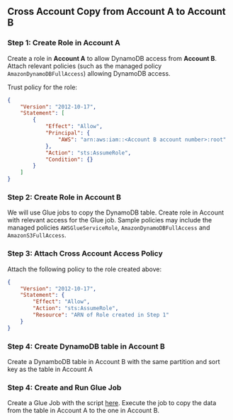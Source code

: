 ## Cross Account Copy from Account A to Account B

### Step 1: Create Role in Account A
Create a role in **Account A** to allow DynamoDB access from **Account B**. Attach relevant policies (such as the managed policy `AmazonDynamoDBFullAccess`) allowing DynamoDB access.

Trust policy for the role:
```json
{
    "Version": "2012-10-17",
    "Statement": [
        {
            "Effect": "Allow",
            "Principal": {
                "AWS": "arn:aws:iam::<Account B account number>:root"
            },
            "Action": "sts:AssumeRole",
            "Condition": {}
        }
    ]
}
```

### Step 2: Create Role in Account B
We will use Glue jobs to copy the DynamoDB table. Create role in Account with relevant access for the Glue job. Sample policies may include the managed policies `AWSGlueServiceRole`, `AmazonDynamoDBFullAccess` and `AmazonS3FullAccess`.

### Step 3: Attach Cross Account Access Policy
Attach the following policy to the role created above:
```json
{
    "Version": "2012-10-17",
    "Statement": {
        "Effect": "Allow",
        "Action": "sts:AssumeRole",
        "Resource": "ARN of Role created in Step 1"
    }
}
```

### Step 4: Create DynamoDB table in Account B
Create a DynamboDB table in Account B with the same partition and sort key as the table in Account A

### Step 4: Create and Run Glue Job
Create a Glue Job with the script [here](https://github.com/paulang1807/code-snippets/blob/master/aws/glue_job_cross_account_dynamo_copy.py). Execute the job to copy the data from the table in Account A to the one in Account B.
